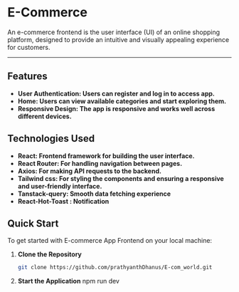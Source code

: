 # E-Commerce

An e-commerce frontend is the user interface (UI) of an online shopping platform, designed to provide an intuitive and visually appealing experience for customers.

---

## Features
- **User Authentication: Users can register and log in to access app.** 
- **Home: Users can view available categories and start exploring them.** 
- **Responsive Design: The app is responsive and works well across different devices.** 

## Technologies Used
- **React: Frontend framework for building the user interface.** 
- **React Router: For handling navigation between pages.** 
- **Axios: For making API requests to the backend.** 
- **Tailwind css: For styling the components and ensuring a responsive and user-friendly interface.** 
- **Tanstack-query: Smooth data fetching experience** 
- **React-Hot-Toast : Notification** 




## Quick Start

To get started with E-commerce  App Frontend on your local machine:

1. **Clone the Repository**  
   ```bash
   git clone https://github.com/prathyanthDhanus/E-com_world.git

3. **Start the Application**
   npm run dev




